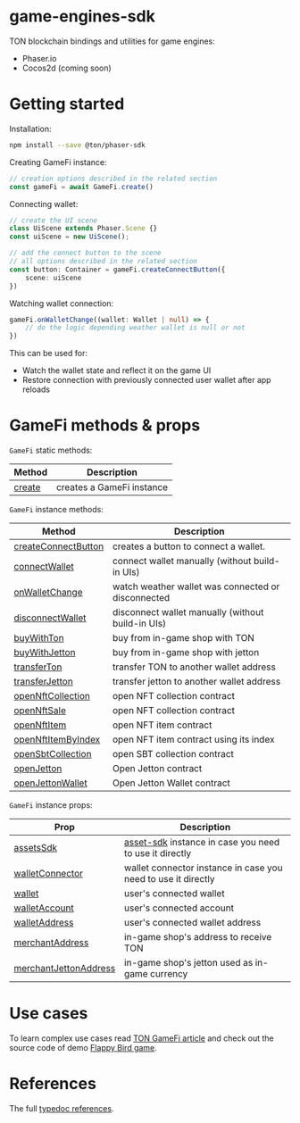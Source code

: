 # game-engines-sdk

TON blockchain bindings and utilities for game engines:
* Phaser.io
* Cocos2d (coming soon)

# Getting started
Installation:
```sh
npm install --save @ton/phaser-sdk
```

Creating GameFi instance:
```typescript
// creation options described in the related section
const gameFi = await GameFi.create()
```

Connecting wallet:
```typescript
// create the UI scene
class UiScene extends Phaser.Scene {}
const uiScene = new UiScene();

// add the connect button to the scene
// all options described in the related section
const button: Container = gameFi.createConnectButton({
    scene: uiScene
})
```

Watching wallet connection:
```typescript
gameFi.onWalletChange((wallet: Wallet | null) => {
    // do the logic depending weather wallet is null or not
})
```
This can be used for:
* Watch the wallet state and reflect it on the game UI
* Restore connection with previously connected user wallet after app reloads

# GameFi methods & props
`GameFi` static methods:

| Method | Description |
| -------- | -------- |
| [create](https://ton-org.github.io/game-engines-sdk/classes/GameFi.html#create) | creates a GameFi instance |

`GameFi` instance methods:

| Method | Description |
| -------- | -------- |
| [createConnectButton](https://ton-org.github.io/game-engines-sdk/classes/GameFi.html#createConnectButton) | creates a button to connect a wallet. |
| [connectWallet](https://ton-org.github.io/game-engines-sdk/classes/GameFi.html#connectWallet) | connect wallet manually (without build-in UIs) |
| [onWalletChange](https://ton-org.github.io/game-engines-sdk/classes/GameFi.html#onWalletChange) | watch weather wallet was connected or disconnected |
| [disconnectWallet](https://ton-org.github.io/game-engines-sdk/classes/GameFi.html#disconnectWallet) | disconnect wallet manually (without build-in UIs) |
| [buyWithTon](https://ton-org.github.io/game-engines-sdk/classes/GameFi.html#buyWithTon) | buy from in-game shop with TON |
| [buyWithJetton](https://ton-org.github.io/game-engines-sdk/classes/GameFi.html#buyWithJetton) | buy from in-game shop with jetton |
| [transferTon](https://ton-org.github.io/game-engines-sdk/classes/GameFi.html#transferTon) | transfer TON to another wallet address |
| [transferJetton](https://ton-org.github.io/game-engines-sdk/classes/GameFi.html#transferJetton) | transfer jetton to another wallet address |
| [openNftCollection](https://ton-org.github.io/game-engines-sdk/classes/GameFi.html#openNftCollection) | open NFT collection contract |
| [openNftSale](https://ton-org.github.io/game-engines-sdk/classes/GameFi.html#openNftSale) | open NFT collection contract |
| [openNftItem](https://ton-org.github.io/game-engines-sdk/classes/GameFi.html#openNftItem) | open NFT item contract |
| [openNftItemByIndex](https://ton-org.github.io/game-engines-sdk/classes/GameFi.html#openNftItemByIndex) | open NFT item contract using its index |
| [openSbtCollection](https://ton-org.github.io/game-engines-sdk/classes/GameFi.html#openSbtCollection) | open SBT collection contract |
| [openJetton](https://ton-org.github.io/game-engines-sdk/classes/GameFi.html#openJetton) | Open Jetton contract |
| [openJettonWallet](https://ton-org.github.io/game-engines-sdk/classes/GameFi.html#openJettonWallet) | Open Jetton Wallet contract |

`GameFi` instance props:

| Prop | Description |
| -------- | -------- |
| [assetsSdk](https://ton-org.github.io/game-engines-sdk/classes/GameFi.html#assetsSdk) | [asset-sdk](https://github.com/ton-community/assets-sdk) instance in case you need to use it directly |
| [walletConnector](https://ton-org.github.io/game-engines-sdk/classes/GameFi.html#walletConnector) | wallet connector instance in case you need to use it directly |
| [wallet](https://ton-org.github.io/game-engines-sdk/classes/GameFi.html#wallet) | user's connected wallet |
| [walletAccount](https://ton-org.github.io/game-engines-sdk/classes/GameFi.html#walletAccount) | user's connected account |
| [walletAddress](https://ton-org.github.io/game-engines-sdk/classes/GameFi.html#walletAddress) | user's connected wallet address |
| [merchantAddress](https://ton-org.github.io/game-engines-sdk/classes/GameFi.html#merchantAddress) | in-game shop's address to receive TON |
| [merchantJettonAddress](https://ton-org.github.io/game-engines-sdk/classes/GameFi.html#merchantJettonAddress) | in-game shop's jetton used as in-game currency |

# Use cases
To learn complex use cases read [TON GameFi article](https://gist.github.com/barinbritva/b3db1605f2667b7562b53a23877c0e73) and check out the source code of demo [Flappy Bird game](https://github.com/ton-community/flappy-bird).

# References
The full [typedoc references](https://ton-org.github.io/game-engines-sdk/index.html).
